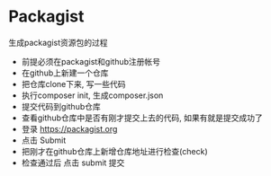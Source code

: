 # Packagist
生成packagist资源包的过程

- 前提必须在packagist和github注册帐号
- 在github上新建一个仓库
- 把仓库clone下来, 写一些代码
- 执行composer init, 生成composer.json 
- 提交代码到github仓库
- 查看github仓库中是否有刚才提交上去的代码, 如果有就是提交成功了
- 登录 https://packagist.org
- 点击 Submit
- 把刚才在github仓库上新增仓库地址进行检查(check)
- 检查通过后 点击 submit 提交
